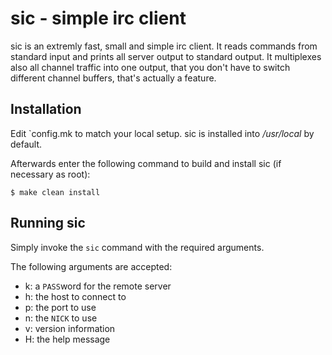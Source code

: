 sic - simple irc client
=======================
sic is an extremly fast, small and simple irc client.  It reads commands from
standard input and prints all server output to standard output. It multiplexes
also all channel traffic into one output, that you don't have to switch
different channel buffers, that's actually a feature.


Installation
------------
Edit `config.mk  to match your local setup. sic is installed into
_/usr/local_ by default.

Afterwards enter the following command to build and install sic 
(if necessary as root):

    $ make clean install


Running sic
-----------
Simply invoke the `sic` command with the required arguments.

The following arguments are accepted:

- k: a `PASS`word for the remote server
- h: the host to connect to
- p: the port to use
- n: the `NICK` to use
- v: version information
- H: the help message
